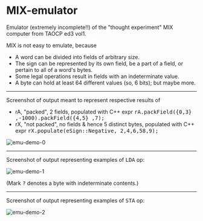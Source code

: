 # MIX-emulator
Emulator (extremely incomplete!!) of the "thought experiment" MIX computer from TAOCP ed3 vol1.

MIX is not easy to emulate, because
<ul>
  <li>A word can be divided into fields of arbitrary size.</li>
  <li>The sign can be represented by its own field, be a part of a field, or pertain to all of a word's bytes.</li>
  <li>Some legal operations result in fields with an indeterminate value.</li>
  <li>A byte can hold at least 64 different values (so, 6 bits); but maybe more.</li>
</ul>

<hr/>
Screenshot of output meant to represent respective results of
<ul>
  <li>rA, "packed", 2 fields, populated with C++ expr <tt>rA.packField({0,3} ,-1000).packField({4,5} ,7);</tt></li>
  <li>rX, "not packed", no fields & hence 5 distinct bytes, populated with C++ expr <tt>rX.populate(eSign::Negative, 2,4,6,58,9);</tt></li>
</ul>

![emu-demo-0](https://github.com/user-attachments/assets/3d77ca21-7c3f-47fc-a952-cb649005fd57)

<hr/>
Screenshot of output representing examples of <tt>LDA</tt> op:

![emu-demo-1](https://github.com/user-attachments/assets/1cc9ad9b-66df-4bac-be05-cd5c98520f09)

(Mark <tt>?</tt> denotes a byte with indeterminate contents.)

<hr/>
Screenshot of output representing  examples of <tt>STA</tt> op:

![emu-demo-2](https://github.com/user-attachments/assets/82b08965-fbbb-47bf-aa26-8d26224db525)

<br/>
